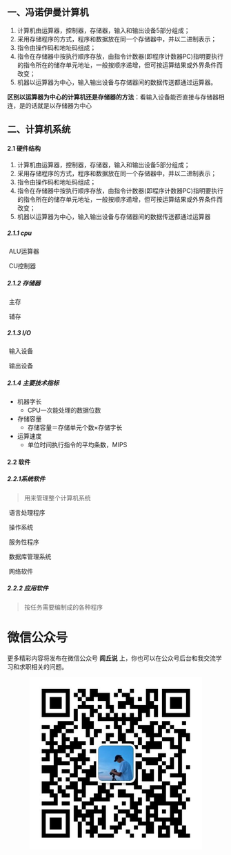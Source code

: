## 一、冯诺伊曼计算机

1. 计算机由运算器，控制器，存储器，输入和输出设备5部分组成；
2. 采用存储程序的方式，程序和数据放在同一个存储器中，并以二进制表示；
3. 指令由操作码和地址码组成；
4. 指令在存储器中按执行顺序存放，由指令计数器(即程序计数器PC)指明要执行的指令所在的储存单元地址，一般按顺序递增，但可按运算结果或外界条件而改变；
5. 机器以运算器为中心，输入输出设备与存储器间的数据传送都通过运算器。

**区别以运算器为中心的计算机还是存储器的方法**：看输入设备能否直接与存储器相连，是的话就是以存储器为中心

## 二、计算机系统

#### 2.1 硬件结构

1. 计算机由运算器，控制器，存储器，输入和输出设备5部分组成；
2. 采用存储程序的方式，程序和数据放在同一个存储器中，并以二进制表示；
3. 指令由操作码和地址码组成；
4. 指令在存储器中按执行顺序存放，由指令计数器(即程序计数器PC)指明要执行的指令所在的储存单元地址，一般按顺序递增，但可按运算结果或外界条件而改变；
5. 机器以运算器为中心，输入输出设备与存储器间的数据传送都通过运算器

##### 2.1.1 cpu

​          ALU运算器

​          CU控制器

##### 2.1.2 存储器

​          主存

​          辅存

##### 2.1.3 I/O

​        输入设备

​        输出设备

##### 2.1.4 主要技术指标

- 机器字长
  - CPU一次能处理的数据位数
- 存储容量
  - 存储容量＝存储单元个数×存储字长
- 运算速度
  - 单位时间执行指令的平均条数，MIPS

#### 2.2 软件

##### 2.2.1系统软件

> 用来管理整个计算机系统

​        语言处理程序

​        操作系统

​        服务性程序

​        数据库管理系统

​        网络软件

##### 2.2.2 应用软件

> 按任务需要编制成的各种程序

# 微信公众号


更多精彩内容将发布在微信公众号 **闾丘说** 上，你也可以在公众号后台和我交流学习和求职相关的问题。

<div align="center"> <img src="pics/qrcode_for_gh_3a44d47c39d4_430.jpg" width="400"/> </div><br>

